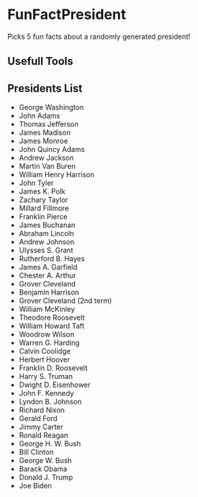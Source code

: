 # FunFactPresident
Picks 5 fun facts about a randomly generated president!
## Usefull Tools

## Presidents List
- George Washington
- John Adams
- Thomas Jefferson
- James Madison
- James Monroe
- John Quincy Adams
- Andrew Jackson
- Martin Van Buren
- William Henry Harrison
- John Tyler
- James K. Polk
- Zachary Taylor
- Millard Fillmore
- Franklin Pierce
- James Buchanan
- Abraham Lincoln
- Andrew Johnson
- Ulysses S. Grant
- Rutherford B. Hayes
- James A. Garfield
- Chester A. Arthur
- Grover Cleveland
- Benjamin Harrison
- Grover Cleveland (2nd term)
- William McKinley
- Theodore Roosevelt
- William Howard Taft
- Woodrow Wilson
- Warren G. Harding
- Calvin Coolidge
- Herbert Hoover
- Franklin D. Roosevelt
- Harry S. Truman
- Dwight D. Eisenhower
- John F. Kennedy
- Lyndon B. Johnson
- Richard Nixon
- Gerald Ford
- Jimmy Carter
- Ronald Reagan
- George H. W. Bush
- Bill Clinton
- George W. Bush
- Barack Obama
- Donald J. Trump
- Joe Biden

